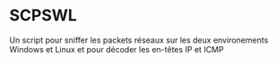 # SCPSWL
Un script pour sniffer les packets réseaux sur les deux environements Windows et Linux et pour décoder les en-têtes IP et ICMP
